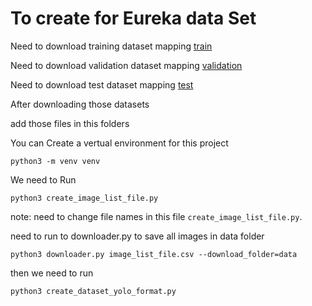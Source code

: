 # To create for Eureka data Set
Need to download training dataset mapping [train](https://storage.googleapis.com/openimages/v6/oidv6-train-annotations-bbox.csv)

Need to download validation dataset mapping [validation](https://storage.googleapis.com/openimages/v5/validation-annotations-bbox.csv)

Need to download test dataset mapping [test](https://storage.googleapis.com/openimages/v5/test-annotations-bbox.csv)

After downloading those datasets

add those files in this folders

You can Create a vertual environment for this project

```
python3 -m venv venv
```

We need to Run 

```
python3 create_image_list_file.py
```

note: need to change file names in this file  `create_image_list_file.py`.

need to run to downloader.py
to save all images in data folder

```
python3 downloader.py image_list_file.csv --download_folder=data
```

then we need to run

```
python3 create_dataset_yolo_format.py
```

